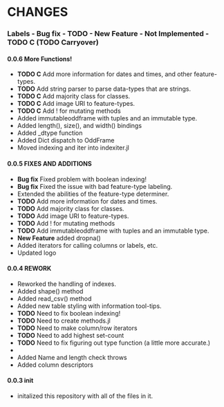 # CHANGES
### Labels - Bug fix - TODO - New Feature - Not Implemented - TODO C (TODO Carryover)
#### 0.0.6 More Functions!
- **TODO C** Add more information for dates and times, and other feature-types.
- **TODO** Add string parser to parse data-types that are strings.
- **TODO C** Add majority class for classes.
- **TODO C** Add image URI to feature-types.
- **TODO C** Add ! for mutating methods
- Added immutableoddframe with tuples and an immutable type.
- Added length(), size(), and width() bindings
- Added _dtype function
- Added Dict dispatch to OddFrame
- Moved indexing and iter into indexiter.jl
#### 0.0.5 FIXES AND ADDITIONS
- **Bug fix** Fixed problem with boolean indexing!
- **Bug fix** Fixed the issue with bad feature-type labeling.
- Extended the abilities of the feature-type determiner.
- **TODO** Add more information for dates and times.
- **TODO** Add majority class for classes.
- **TODO** Add image URI to feature-types.
- **TODO** Add ! for mutating methods
- **TODO** Add immutableoddframe with tuples and an immutable type.
- **New Feature** added dropna()
- Added iterators for calling columns or labels, etc.
- Updated logo
#### 0.0.4 REWORK
- Reworked the handling of indexes.
- Added shape() method
- Added read_csv() method
- Added new table styling with information tool-tips.
- **TODO** Need to fix boolean indexing!
- **TODO** Need to create methods.jl
- **TODO** Need to make column/row iterators
- **TODO** Need to add highest set-count
- **TODO** Need to fix figuring out type function (a little more accurate.)
- 
- Added Name and length check throws
- Added column descriptors
#### 0.0.3 __init__
- initalized this repository with all of the files in it.
